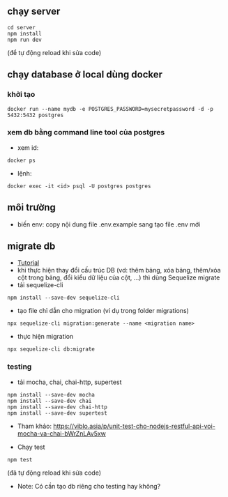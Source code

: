 ## chạy server
```
cd server
npm install
npm run dev
```
(để tự động reload khi sửa code)
## chạy database ở local dùng docker
### khởi tạo
```
docker run --name mydb -e POSTGRES_PASSWORD=mysecretpassword -d -p 5432:5432 postgres
```
### xem db bằng command line tool của postgres
+ xem id: 
```
docker ps
```
+ lệnh: 
```
docker exec -it <id> psql -U postgres postgres
```

## môi trường
- biến env: copy nội dung file .env.example sang tạo file .env mới

## migrate db
- [Tutorial](https://viblo.asia/p/tao-model-migration-seeds-voi-sequelize-1VgZvOXplAw) 
- khi thực hiện thay đổi cấu trúc DB (vd: thêm bảng, xóa bảng, thêm/xóa cột trong bảng, đổi kiểu dữ liệu của cột, ...) thì dùng Sequelize migrate
- tải sequelize-cli
```
npm install --save-dev sequelize-cli
```
- tạo file chỉ dẫn cho migration (ví dụ trong folder migrations)
```
npx sequelize-cli migration:generate --name <migration name>
```
- thực hiện migration
```
npx sequelize-cli db:migrate
```
### testing
- tải mocha, chai, chai-http, supertest
```
npm install --save-dev mocha
npm install --save-dev chai
npm install --save-dev chai-http
npm install --save-dev supertest
```


- Tham khảo: https://viblo.asia/p/unit-test-cho-nodejs-restful-api-voi-mocha-va-chai-bWrZnLAv5xw

- Chạy test
```
npm test
```
(đã tự động reload khi sửa code)
- Note: Có cần tạo db riêng cho testing hay không?
